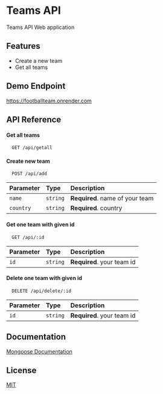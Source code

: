 # Teams API

Teams API Web application

## Features

- Create a new team
- Get all teams

## Demo Endpoint

https://footballteam.onrender.com

## API Reference

#### Get all teams

```http
  GET /api/getall
```

#### Create new team

```http
  POST /api/add
```

| Parameter | Type     | Description                     |
| :-------- | :------- | :------------------------------ |
| `name`    | `string` | **Required**. name of your team |
| `country` | `string` | **Required**. country           |

#### Get one team with given id

```http
  GET /api/:id
```

| Parameter | Type     | Description                |
| :-------- | :------- | :------------------------- |
| `id`      | `string` | **Required**. your team id |

#### Delete one team with given id

```http
  DELETE /api/delete/:id
```

| Parameter | Type     | Description                |
| :-------- | :------- | :------------------------- |
| `id`      | `string` | **Required**. your team id |

## Documentation

[Mongoose Documentation](https://mongoosejs.com/docs/api/document.html)

## License

[MIT](https://choosealicense.com/licenses/mit/)
